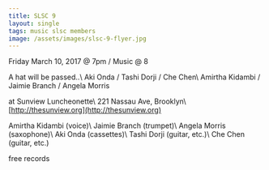 ```yaml
---
title: SLSC 9
layout: single
tags: music slsc members
image: /assets/images/slsc-9-flyer.jpg
---
```


Friday March 10, 2017 @ 7pm / Music @ 8

A hat will be passed..\\
Aki Onda / Tashi Dorji / Che Chen\\
Amirtha Kidambi / Jaimie Branch / Angela Morris

at Sunview Luncheonette\\
221 Nassau Ave, Brooklyn\\
[http://thesunview.org](http://thesunview.org)

Amirtha Kidambi (voice)\\
Jaimie Branch (trumpet)\\
Angela Morris (saxophone)\\
Aki Onda (cassettes)\\
Tashi Dorji (guitar, etc.)\\
Che Chen (guitar, etc.)

free records
